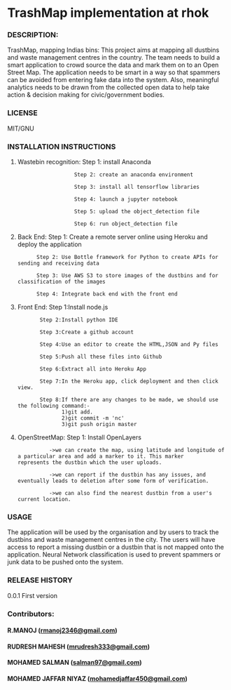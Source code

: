 # TrashMap implementation at rhok

### DESCRIPTION:

TrashMap, mapping Indias bins: This project aims at mapping all dustbins and waste management centres in the country. The team needs to build a smart application to crowd source the data and mark them on to an Open Street Map. The application needs to be smart in a way so that spammers can be avoided from entering fake data into the system. Also, meaningful analytics needs to be drawn from the collected open data to help take action & decision making for civic/government bodies.

### LICENSE

MIT/GNU

### INSTALLATION INSTRUCTIONS

1. Wastebin recognition: Step 1: install Anaconda

                         Step 2: create an anaconda environment
                         
                         Step 3: install all tensorflow libraries
                         
                         Step 4: launch a jupyter notebook
                         
                         Step 5: upload the object_detection file
                         
                         Step 6: run object_detection file
                      
2. Back End: Step 1: Create a remote server online using Heroku and deploy the application

             Step 2: Use Bottle framework for Python to create APIs for sending and receiving data
             
             Step 3: Use AWS S3 to store images of the dustbins and for classification of the images
             
             Step 4: Integrate back end with the front end 
 
3. Front End: Step 1:Install node.js

              Step 2:Install python IDE
              
              Step 3:Create a github account
              
              Step 4:Use an editor to create the HTML,JSON and Py files
              
              Step 5:Push all these files into Github
              
              Step 6:Extract all into Heroku App
              
              Step 7:In the Heroku app, click deployment and then click view.
              
              Step 8:If there are any changes to be made, we should use the following command:-
                     1)git add.
                     2)git commit -m 'nc'
                     3)git push origin master
                     
4. OpenStreetMap: Step 1: Install OpenLayers

                 ->we can create the map, using latitude and longitude of a particular area and add a marker to it. This marker                           represents the dustbin which the user uploads.
                 
                 ->we can report if the dustbin has any issues, and eventually leads to deletion after some form of verification.
                 
                 ->we can also find the nearest dustbin from a user's current location.
   
   
### USAGE
   
The application will be used by the organisation and by users to track the dustbins and waste management centres in the city. The users will have access to report a missing dustbin or a dustbin that is not mapped onto the application. Neural Network classification is used to prevent spammers or junk data to be pushed onto the system.

### RELEASE HISTORY

0.0.1 First version

### Contributors:
  
#### R.MANOJ                (rmanoj2346@gmail.com)
#### RUDRESH MAHESH         (mrudresh333@gmail.com)
#### MOHAMED SALMAN         (salman97@gmail.com)
#### MOHAMED JAFFAR NIYAZ   (mohamedjaffar450@gmail.com)
  
  
  
  
  
  
  
  
  
  
  
   
                     
                     
